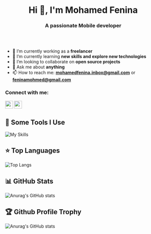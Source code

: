 <h1 align="center">Hi 👋, I'm Mohamed Fenina</h1>

<h3 align="center">A passionate Mobile developer</h3>
<br></br>

- 🔭 I’m currently working as a **freelancer**
- 🌱 I’m currently learning **new skills and explore new technologies**
- 👯 I’m looking to collaborate on **open source projects**
- 💬 Ask me about **anything**
- 📫 How to reach me: **mohamedfenina.inbox@gmail.com** or **feninamohmed@gmail.com**


<h3 align="left">Connect with me:</h3>
<p>
  <a href="https://www.linkedin.com/in/mohamedfenina/"><img src="https://img.shields.io/badge/linkedin-%230077B5.svg?&style=for-the-             badge&logo=linkedin&logoColor=white" height=25></a> 
  <a href="https://www.instagram.com/mohamed_fenina/?hl=fr"><img src="https://img.shields.io/badge/instagram-%23E4405F.svg?     &style=for-the-badge&logo=instagram&logoColor=white" height=25></a>
</p>



<h2>🚀 Some Tools I Use</h2>

![My Skills](https://skillicons.dev/icons?i=dart,flutter,nodejs,expressjs,mongodb,js,ts,html,css,androidstudio,mysql,py,django,git,github,gitlab,stackoverflow,linux,vscode)
## ⭐ **Top Languages**

![Top Langs](https://github-readme-stats.vercel.app/api/top-langs/?username=mohamedfenina&theme=radical&layout=compact&hide=css)

## 📊 **GitHub Stats**

![Anurag's GitHub stats](https://github-readme-stats.vercel.app/api?username=mohamedfenina&show_icons=true&theme=radical)

## 🏆 **Github Profile Trophy**

![Anurag's GitHub stats](https://github-profile-trophy.vercel.app/?username=mohamedfenina&theme=radical&row=1&column=10)
